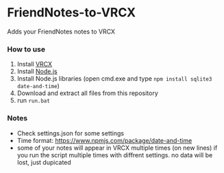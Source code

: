 # FriendNotes-to-VRCX
Adds your FriendNotes notes to VRCX

### How to use
1. Install [VRCX](https://github.com/pypy-vrc/VRCX/releases)
2. Install [Node.js](https://nodejs.org/en/download/)
3. Install Node.js libraries (open cmd.exe and type `npm install sqlite3 date-and-time`)
4. Download and extract all files from this repository
4. run `run.bat`

### Notes
* Check settings.json for some settings
* Time format: https://www.npmjs.com/package/date-and-time
* some of your notes will appear in VRCX multiple times (on new lines) if you run the script multiple times with diffrent settings. no data will be lost, just dupicated
